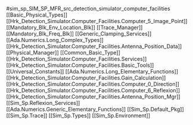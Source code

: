 #sim_sp_SIM_SP_MFR_src_detection_simulator_computer_facilities
[[Basic_Physical_Types]]
[[Hrk_Detection_Simulator.Computer_Facilities.Computer_5_Image_Point]]
[[Mandatory_Blk_Env_Location_Blk]]
[[Trace_Manager]]
[[Mandatory_Blk_Freq_Blk]]
[[Generic_Clamping_Services]]
[[Ada.Numerics.Long_Complex_Types]]
[[Hrk_Detection_Simulator.Computer_Facilities.Antenna_Position_Data]]
[[Physical_Manager]]
[[Common_Basic_Type]]
[[Hrk_Detection_Simulator.Computer_Facilities.Services]]
[[Hrk_Detection_Simulator.Computer_Facilities.Basic_Tools]]
[[Universal_Constants]]
[[Ada.Numerics.Long_Elementary_Functions]]
[[Hrk_Detection_Simulator.Computer_Facilities.Gain_Calculation]]
[[Hrk_Detection_Simulator.Computer_Facilities.Computer_0_Direction]]
[[Hrk_Detection_Simulator.Computer_Facilities.Computer_6_Reflexion]]
[[Hrk_Detection_Simulator.Computer_Facilities.Antenna_Position_Mgr]]
[[Sim_Sp.Reflexion_Services]]
[[Ada.Numerics.Generic_Elementary_Functions]]
[[Sim_Sp.Default_Pkg]]
[[Sim_Sp.Trace]]
[[Sim_Sp.Types]]
[[Sim_Sp.Environment]]
